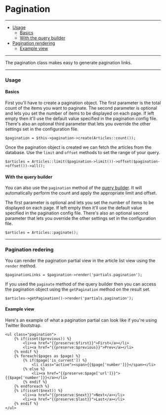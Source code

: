 # Pagination

--------------------------------------------------------

* [Usage](#usage)
	- [Basics](#usage_basics)
	- [With the query builder](#usage_with_the_query_builder)
* [Pagination rendering](#pagination_rendering)
	- [Example view](#pagination_rendering_example_view)

--------------------------------------------------------

The pagination class makes easy to generate pagination links.

--------------------------------------------------------

<a id="usage"></a>

### Usage

<a id="usage_basics"></a>

#### Basics

First you'll have to create a pagination object. The first parameter is the total count of the items you want to paginate. The second parameter is optional and lets you set the number of items to be displayed on each page. If left empty then it'll use the default value specified in the pagination config file. There's also an optional third parameter that lets you override the other settings set in the configuration file.

	$pagination = $this->pagination->create(Articles::count());

Once the pagination object is created we can fetch the articles from the database. Use the ```limit``` and ```offset``` methods to set the range of your query.

	$articles = Articles::limit($pagination->limit())->offset($pagination->offset())->all();

<a id="usage_with_the_query_builder"></a>

#### With the query builder

You can also use the ```pagination``` method of the [query builder](:base_url:/docs/:version:/databases-sql:query-builder). It will automatically perform the count and apply the appropriate limit and offset.

The first parameter is optional and lets you set the number of items to be displayed on each page. If left empty then it'll use the default value specified in the pagination config file. There's also an optional second parameter that lets you override the other settings set in the configuration file.

	$articles = Articles::paginate();

--------------------------------------------------------

<a id="pagination_rendering"></a>

### Pagination redering

You can render the pagination partial view in the article list view using the ```render``` method.

	$paginationLinks = $pagination->render('partials.pagination');

If you used the ```paginate``` method of the query builder then you can access the pagination object using the ```getPagination``` method on the result set.

	$articles->getPagination()->render('partials.pagination');

<a id="pagination_rendering_example_view"></a>

#### Example view

Here's an example of what a pagination partial can look like if you're using Twitter Bootstrap.

	<ul class="pagination">
		{% if(isset($previous)) %}
			<li><a href="{{preserve:$first}}">First</a></li>
			<li><a href="{{preserve:$previous}}">Prev</a></li>
		{% endif %}
		{% foreach($pages as $page) %}
			{% if($page['is_current']) %}
				<li class="active"><span>{{$page['number']}}</span></li>
			{% else %}
				<li><a href="{{preserve:$page['url']}}">{{$page['number']}}</a></li>
			{% endif %}
		{% endforeach %}
		{% if(isset($next)) %}
			<li><a href="{{preserve:$next}}">Next</a></li>
			<li><a href="{{preserve:$last}}">Last</a></li>
		{% endif %}
	</ul>
